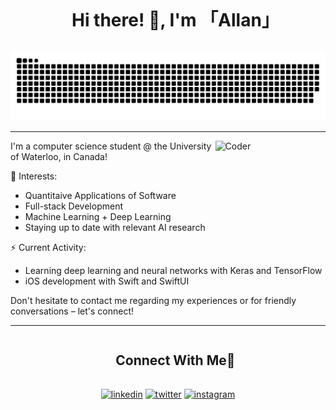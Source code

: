 <div id="user-content-toc">
  <ul align="center">
    <summary><h1 style="display: inline-block">Hi there! 👋, I'm 「Allan」 </h1></summary>
  </ul>
</div>


<!--- snake -->
<div align="center">
  <img  src="https://github.com/1999AZZAR/1999AZZAR/blob/main/resources/img/grid-snake.svg"
       alt="snake" /></a>
</div>

<div> 
  <hr> 
<img alt="Coder"  width = 35% padding = "5px" margin-left = "10px" src="https://github.com/allan7yin/allan7yin/assets/66652405/c612b737-f593-4574-8b6e-5c191c5e7c09" align="right"/>
</div> 

I'm a computer science student @ the University of Waterloo, in Canada!

🌱 Interests:
* Quantitaive Applications of Software
* Full-stack Development 
* Machine Learning + Deep Learning 
* Staying up to date with relevant AI research

⚡ Current Activity:
* Learning deep learning and neural networks with Keras and TensorFlow
* iOS development with Swift and SwiftUI
  
Don't hesitate to contact me regarding my experiences or for friendly conversations – let's connect!
 
<hr> 
<div id="user-content-toc">
  <ul align="center">
    <summary><h2 style="display: inline-block">Connect With Me🤝</h2></summary>
  </ul>
</div>

<p align="center">
<a href="https://www.linkedin.com/in/allan-yin/" target="blank"><img align="center" src="https://user-images.githubusercontent.com/74038190/235294012-0a55e343-37ad-4b0f-924f-c8431d9d2483.gif" alt="linkedin" height="50" width="50" /></a>
<a href="https://twitter.com/AllanYin10" target="blank"><img align="center" src="https://user-images.githubusercontent.com/74038190/235294011-b8074c31-9097-4a65-a594-4151b58743a8.gif" alt="twitter" height="50" width="50" /></a> 
<a href="https://www.instagram.com/_allanyinn/" target="blank"><img align="center" src="https://user-images.githubusercontent.com/74038190/235294013-a33e5c43-a01c-43f6-b44d-a406d8b4ab75.gif" alt="instagram" height="50" width="50" /></a>
</p>
